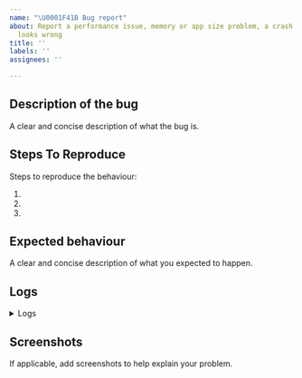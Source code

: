 ```yaml
---
name: "\U0001F41B Bug report"
about: Report a performance issue, memory or app size problem, a crash or if something
  looks wrong
title: ''
labels: ''
assignees: ''

---
```


## Description of the bug
A clear and concise description of what the bug is.

## Steps To Reproduce
Steps to reproduce the behaviour:

1.
2.
3.

## Expected behaviour
A clear and concise description of what you expected to happen.

## Logs

<details>

<summary>Logs</summary>

```
```

</details>

## Screenshots
If applicable, add screenshots to help explain your problem.
